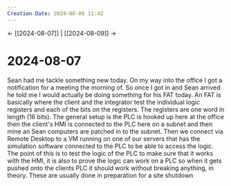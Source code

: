```yaml
---
Creation Date: 2024-08-08 11:42
---
```


<- [[2024-08-07]] | [[2024-08-09]]  ->

# 2024-08-07
Sean had me tackle something new today. On my way into the office I got a notification for a meeting the morning of. So once I got in and Sean arrived he told me I would actually be doing something for his FAT today. An FAT is basically where the client and the integrator test the individual logic registers and each of the bits on the registers. The registers are one word in length (16 bits). The general setup is the PLC is hooked up here at the office then the client's HMI is connected to the PLC here on a subnet and then mine an Sean computers are patched in to the subnet. Then we connect via Remote Desktop to a VM running on one of our servers that has the simulation software connected to the PLC to be able to access the logic. The point of this is to test the logic of the PLC to make sure that it works with the HMI, it is also to prove the logic can work on a PLC so when it gets pushed onto the clients PLC it should work without breaking anything, in theory. These are usually done in preparation for a site shutdown